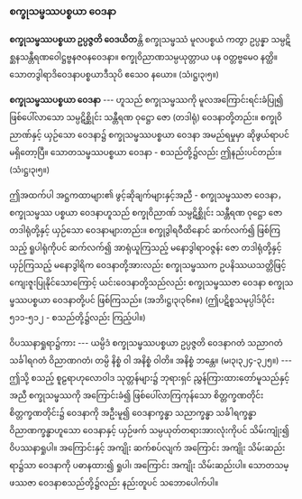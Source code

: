 ### စက္ခုသမ္ဖဿပစ္စယာ ဝေဒနာ

**စက္ခုသမ္ဖဿပစ္စယာ ဥပ္ပဇ္ဇတိ ဝေဒယိတ**န္တိ စက္ခုသမ္ဖဿံ မူလပစ္စယံ ကတွာ ဥပ္ပန္နာ သမ္ပဋိစ္ဆနသန္တီရဏဝေါဋ္ဌဗ္ဗနဇဝနဝေဒနာ။ စက္ခုဝိညာဏသမ္ပယုတ္တာယ ပန ဝတ္တဗ္ဗမေဝ နတ္ထိ။ သောတဒွါရာဒိဝေဒနာပစ္စယာဒီသုပိ ဧသေဝ နယော။ (သံ၊ဋ္ဌ၊၃၊၅။)

**စက္ခုသမ္ဖဿပစ္စယာ ဝေဒနာ** --- ဟူသည် စက္ခုသမ္ဖဿကို မူလအကြောင်းရင်းခံပြု၍ ဖြစ်ပေါ်လာသော သမ္ပဋိစ္ဆိုင်း သန္တီရဏ ဝုဋ္ဌော ဇော (တဒါရုံ) ဝေဒနာတို့တည်း။ 
စက္ခုဝိညာဏ်နှင့် ယှဉ်သော ဝေဒနာ၌ စက္ခုသမ္ဖဿပစ္စယာ ဝေဒနာ အမည်ရမှုမှာ ဆိုဖွယ်ရာပင် မရှိတော့ပြီ။ 
သောတသမ္ဖဿပစ္စယာ ဝေဒနာ - စသည်တို့၌လည်း ဤနည်းပင်တည်း။ (သံ၊ဋ္ဌ၊၃၊၅။)

ဤအထက်ပါ အဋ္ဌကထာများ၏ ဖွင့်ဆိုချက်များနှင့်အညီ - စက္ခုသမ္ဖဿဇာ ဝေဒနာ， စက္ခုသမ္ဖဿ ပစ္စယာ ဝေဒနာဟူသည် စက္ခုဝိညာဏ် သမ္ပဋိစ္ဆိုင်း သန္တီရဏ ဝုဋ္ဌော ဇော တဒါရုံတို့နှင့် ယှဉ်သော ဝေဒနာများတည်း။ 
စက္ခုဒွါရဝီထိနောင် ဆက်လက်၍ ဖြစ်ကြသည့် ရူပါရုံကိုပင် ဆက်လက်၍ အာရုံယူကြသည့် မနောဒွါရာဝဇ္ဇန်း ဇော တဒါရုံတို့နှင့် ယှဉ်ကြသည့် မနောဒွါရိက ဝေဒနာတို့အားလည်း စက္ခုသမ္ဖဿက ဥပနိဿယသတ္တိဖြင့် ကျေးဇူးပြုနိုင်သောကြောင့် ယင်းဝေဒနာတို့သည်လည်း စက္ခုသမ္ဖဿဇာ ဝေဒနာ စက္ခုသမ္ဖဿပစ္စယာ ဝေဒနာတို့ပင် ဖြစ်ကြသည်။ (အဘိ၊ဋ္ဌ၊၃၊၃၆၈။) (ဤပဋိစ္စသမုပ္ပါဒ်ပိုင်း ၅၁၁-၅၁၂ - စသည်တို့၌လည်း ကြည့်ပါ။)

ဝိပဿနာရှုရာ၌ကား --- ယမ္ပိဒံ စက္ခုသမ္ဖဿပစ္စယာ ဥပ္ပဇ္ဇတိ ဝေဒနာဂတံ သညာဂတံ သင်္ခါရဂတံ ဝိညာဏဂတံ၊ တမ္ပိ နိစ္စံ ဝါ အနိစ္စံ ဝါတိ။ 
အနိစ္စံ ဘန္တေ။ (မ၊၃၊၃၂၄-၃၂၅။) --- 
ဤသို့ စသည့် စူဠရာဟုလောဝါဒ သုတ္တန်များ၌ ဘုရားရှင် ညွှန်ကြားထားတော်မူသည်နှင့်အညီ စက္ခုသမ္ဖဿကို အကြောင်းခံ၍ ဖြစ်ပေါ်လာကြကုန်သော စိတ္တက္ခဏတိုင်း စိတ္တက္ခဏတိုင်း၌ ဝေဒနာကို အဦးမူ၍ ဝေဒနာက္ခန္ဓာ သညာက္ခန္ဓာ သင်္ခါရက္ခန္ဓာ ဝိညာဏက္ခန္ဓာဟူသော ဝေဒနာနှင့် ယှဉ်ဖက် သမ္ပယုတ်တရားအားလုံးကိုပင် သိမ်းကျုံး၍ ဝိပဿနာရှုပါ။ 
အကြောင်းနှင့် အကျိုး ဆက်စပ်လျက် အကြောင်း အကျိုး သိမ်းဆည်းရာ၌သာ ဝေဒနာကို ပဓာနထား၍ ရှုပါ၊ အကြောင်း အကျိုး သိမ်းဆည်းပါ။ 
သောတသမ္ဖဿဇာ ဝေဒနာစသည်တို့၌လည်း နည်းတူပင် သဘောပေါက်ပါ။